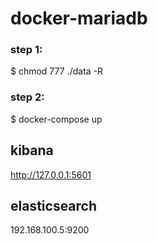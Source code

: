 # docker-mariadb

### step 1:

$ chmod 777 ./data -R

### step 2:

$ docker-compose up

## kibana
http://127.0.0.1:5601

## elasticsearch
192.168.100.5:9200

